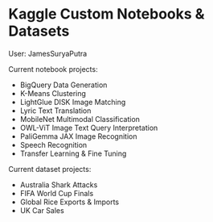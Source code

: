 # Kaggle Custom Notebooks & Datasets

User:
JamesSuryaPutra

Current notebook projects:
- BigQuery Data Generation
- K-Means Clustering
- LightGlue DISK Image Matching
- Lyric Text Translation
- MobileNet Multimodal Classification
- OWL-ViT Image Text Query Interpretation
- PaliGemma JAX Image Recognition
- Speech Recognition
- Transfer Learning & Fine Tuning

Current dataset projects:
- Australia Shark Attacks
- FIFA World Cup Finals
- Global Rice Exports & Imports
- UK Car Sales
